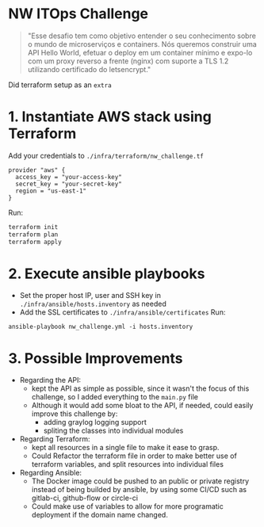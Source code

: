 # NW ITOps Challenge

> "Esse desafio tem como objetivo entender o seu conhecimento sobre o mundo de microserviços e containers. Nós queremos construir uma API Hello World, efetuar o deploy em um container mínimo e expo-lo com um proxy reverso a frente (nginx) com suporte a TLS 1.2 utilizando certificado do letsencrypt."

Did terraform setup as an `extra`

# 1. Instantiate AWS stack using Terraform

Add your credentials to `./infra/terraform/nw_challenge.tf`

```
provider "aws" {
  access_key = "your-access-key"
  secret_key = "your-secret-key"
  region = "us-east-1"
}
```

Run:

```sh
terraform init
terraform plan
terraform apply
```

# 2. Execute ansible playbooks
- Set the proper host IP, user and SSH key in `./infra/ansible/hosts.inventory` as needed
- Add the SSL certificates to `./infra/ansible/certificates`
Run:
```
ansible-playbook nw_challenge.yml -i hosts.inventory
```

# 3. Possible Improvements
- Regarding the API:
  - kept the API as simple as possible, since it wasn't the focus of this challenge, so I added everything to the `main.py` file
  - Although it would add some bloat to the API, if needed, could easily improve this challenge by:
    - adding graylog logging support
    - spliting the classes into individual modules
- Regarding Terraform:
  - kept all resources in a single file to make it ease to grasp.
  - Could Refactor the terraform file in order to make better use of terraform variables, and split resources into individual files
- Regarding Ansible:
  - The Docker image could be pushed to an public or private registry instead of being builded by ansible, by using some CI/CD such as gitlab-ci, github-flow or circle-ci
  - Could make use of variables to allow for more programatic deployment if the domain name changed.
